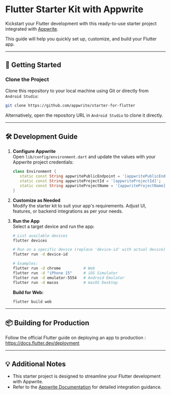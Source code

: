 # Flutter Starter Kit with Appwrite
 
Kickstart your Flutter development with this ready-to-use starter project integrated
with [Appwrite](https://appwrite.io).

This guide will help you quickly set up, customize, and build your Flutter app.

---

## 🚀 Getting Started

### Clone the Project

Clone this repository to your local machine using Git or directly from `Android Studio`: 

```bash
git clone https://github.com/appwrite/starter-for-flutter
```

Alternatively, open the repository URL in `Android Studio` to clone it directly.

---

## 🛠️ Development Guide

1. **Configure Appwrite**  
   Open `lib/config/environment.dart` and update the values with your Appwrite project credentials:
   ```dart
   class Environment {
      static const String appwritePublicEndpoint = '[appwritePublicEndpoint]';
      static const String appwriteProjectId = '[appwriteProjectId]';
      static const String appwriteProjectName = '[appwriteProjectName]';
   }
   ```

2. **Customize as Needed**  
   Modify the starter kit to suit your app's requirements. Adjust UI, features, or backend
   integrations as per your needs.

3. **Run the App**  
   Select a target device and run the app:
   ```bash
   # List available devices
   flutter devices
   
   # Run on a specific device (replace 'device-id' with actual device)
   flutter run -d device-id
   
   # Examples:
   flutter run -d chrome          # Web
   flutter run -d "iPhone 15"     # iOS Simulator
   flutter run -d emulator-5554   # Android Emulator
   flutter run -d macos           # macOS Desktop
   ```

   **Build for Web:**
   ```bash
   flutter build web
   ```

---

## 📦 Building for Production

Follow the official Flutter guide on deploying an app to
production : https://docs.flutter.dev/deployment

---

## 💡 Additional Notes

- This starter project is designed to streamline your Flutter development with Appwrite.
- Refer to the [Appwrite Documentation](https://appwrite.io/docs) for detailed integration guidance.
